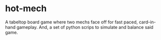 # hot-mech
A tabeltop board game where two mechs face off for fast paced, card-in-hand gameplay. And, a set of python scrips to simulate and balance said game.
